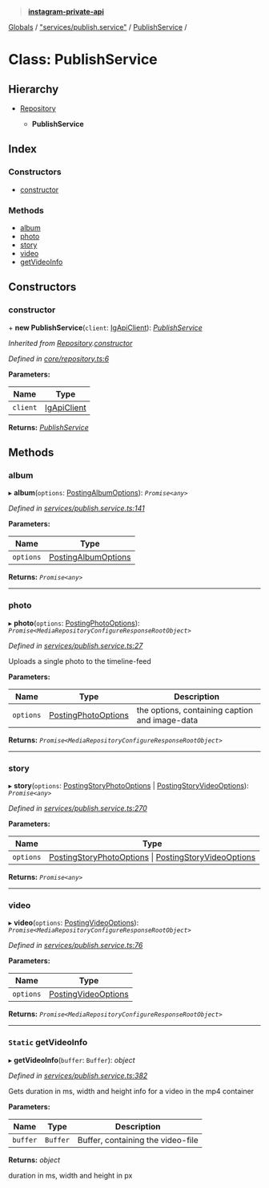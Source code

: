 > **[instagram-private-api](../README.md)**

[Globals](../README.md) / ["services/publish.service"](../modules/_services_publish_service_.md) / [PublishService](_services_publish_service_.publishservice.md) /

# Class: PublishService

## Hierarchy

* [Repository](_core_repository_.repository.md)

  * **PublishService**

## Index

### Constructors

* [constructor](_services_publish_service_.publishservice.md#constructor)

### Methods

* [album](_services_publish_service_.publishservice.md#album)
* [photo](_services_publish_service_.publishservice.md#photo)
* [story](_services_publish_service_.publishservice.md#story)
* [video](_services_publish_service_.publishservice.md#video)
* [getVideoInfo](_services_publish_service_.publishservice.md#static-getvideoinfo)

## Constructors

###  constructor

\+ **new PublishService**(`client`: [IgApiClient](_core_client_.igapiclient.md)): *[PublishService](_services_publish_service_.publishservice.md)*

*Inherited from [Repository](_core_repository_.repository.md).[constructor](_core_repository_.repository.md#constructor)*

*Defined in [core/repository.ts:6](https://github.com/dilame/instagram-private-api/blob/e9c516c/src/core/repository.ts#L6)*

**Parameters:**

Name | Type |
------ | ------ |
`client` | [IgApiClient](_core_client_.igapiclient.md) |

**Returns:** *[PublishService](_services_publish_service_.publishservice.md)*

## Methods

###  album

▸ **album**(`options`: [PostingAlbumOptions](../interfaces/_types_posting_album_options_.postingalbumoptions.md)): *`Promise<any>`*

*Defined in [services/publish.service.ts:141](https://github.com/dilame/instagram-private-api/blob/e9c516c/src/services/publish.service.ts#L141)*

**Parameters:**

Name | Type |
------ | ------ |
`options` | [PostingAlbumOptions](../interfaces/_types_posting_album_options_.postingalbumoptions.md) |

**Returns:** *`Promise<any>`*

___

###  photo

▸ **photo**(`options`: [PostingPhotoOptions](../interfaces/_types_posting_photo_options_.postingphotooptions.md)): *`Promise<MediaRepositoryConfigureResponseRootObject>`*

*Defined in [services/publish.service.ts:27](https://github.com/dilame/instagram-private-api/blob/e9c516c/src/services/publish.service.ts#L27)*

Uploads a single photo to the timeline-feed

**Parameters:**

Name | Type | Description |
------ | ------ | ------ |
`options` | [PostingPhotoOptions](../interfaces/_types_posting_photo_options_.postingphotooptions.md) | the options, containing caption and image-data  |

**Returns:** *`Promise<MediaRepositoryConfigureResponseRootObject>`*

___

###  story

▸ **story**(`options`: [PostingStoryPhotoOptions](../interfaces/_types_posting_photo_options_.postingstoryphotooptions.md) | [PostingStoryVideoOptions](../interfaces/_types_posting_video_options_.postingstoryvideooptions.md)): *`Promise<any>`*

*Defined in [services/publish.service.ts:270](https://github.com/dilame/instagram-private-api/blob/e9c516c/src/services/publish.service.ts#L270)*

**Parameters:**

Name | Type |
------ | ------ |
`options` | [PostingStoryPhotoOptions](../interfaces/_types_posting_photo_options_.postingstoryphotooptions.md) \| [PostingStoryVideoOptions](../interfaces/_types_posting_video_options_.postingstoryvideooptions.md) |

**Returns:** *`Promise<any>`*

___

###  video

▸ **video**(`options`: [PostingVideoOptions](../interfaces/_types_posting_video_options_.postingvideooptions.md)): *`Promise<MediaRepositoryConfigureResponseRootObject>`*

*Defined in [services/publish.service.ts:76](https://github.com/dilame/instagram-private-api/blob/e9c516c/src/services/publish.service.ts#L76)*

**Parameters:**

Name | Type |
------ | ------ |
`options` | [PostingVideoOptions](../interfaces/_types_posting_video_options_.postingvideooptions.md) |

**Returns:** *`Promise<MediaRepositoryConfigureResponseRootObject>`*

___

### `Static` getVideoInfo

▸ **getVideoInfo**(`buffer`: `Buffer`): *object*

*Defined in [services/publish.service.ts:382](https://github.com/dilame/instagram-private-api/blob/e9c516c/src/services/publish.service.ts#L382)*

Gets duration in ms, width and height info for a video in the mp4 container

**Parameters:**

Name | Type | Description |
------ | ------ | ------ |
`buffer` | `Buffer` | Buffer, containing the video-file |

**Returns:** *object*

duration in ms, width and height in px